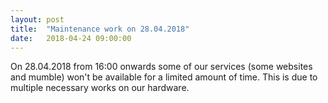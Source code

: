 ```yaml
---
layout: post
title:  "Maintenance work on 28.04.2018"
date:   2018-04-24 09:00:00
---
```


On 28.04.2018 from 16:00 onwards some of our services (some websites and mumble) won't be available for a limited amount of time. This is due to multiple necessary works on our hardware.
